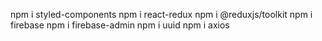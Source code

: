 npm i styled-components
npm i react-redux
npm i @reduxjs/toolkit
npm i firebase
npm i firebase-admin
npm i uuid
npm i axios
